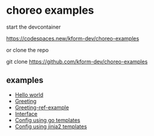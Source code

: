 # choreo examples

start the devcontainer

https://codespaces.new/kform-dev/choreo-examples

or clone the repo

git clone https://github.com/kform-dev/choreo-examples

## examples

- [Hello world](./hello-world/README.md)
- [Greeting](./greeting/README.md)
- [Greeting-ref-example](./greeting-ref-example/README.md)
- [Interface](./interface/README.md)
- [Config using go templates](./config-gotempl/README.md)
- [Config using jinja2 templates](./config-jinja2templ/README.md)
